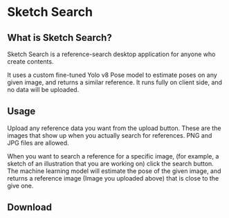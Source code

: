 # Sketch Search

## What is Sketch Search?

Sketch Search is a reference-search desktop application for anyone who create contents.

It uses a custom fine-tuned Yolo v8 Pose model to estimate poses on any given image, and returns a similar reference. It runs fully on client side, and no data will be uploaded.

## Usage

Upload any reference data you want from the upload button. These are the images that show up when you actually search for references. PNG and JPG files are allowed.

When you want to search a reference for a specific image, (for example, a sketch of an illustration that you are working on) click the search button. The machine learning model will estimate the pose of the given image, and returns a reference image (Image you uploaded above) that is close to the give one.

## Download

